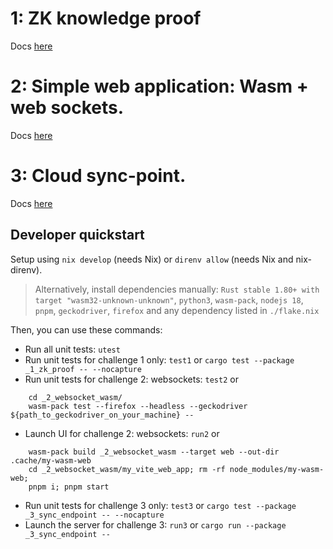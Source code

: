 # 1: ZK knowledge proof

Docs [here](./_1_zk_proof/)


# 2: Simple web application: Wasm + web sockets.

Docs [here](./_2_websocket_wasm/README.md)



# 3: Cloud sync-point.

Docs [here](./_3_sync_endpoint/README.md)




## Developer quickstart

Setup using `nix develop` (needs Nix) or `direnv allow` (needs Nix and nix-direnv).

> Alternatively, install dependencies manually: `Rust stable 1.80+ with target "wasm32-unknown-unknown"`, `python3`, `wasm-pack`, `nodejs 18`, `pnpm`, `geckodriver`, `firefox` and any dependency listed in `./flake.nix`

Then, you can use these commands:
- Run all unit tests: `utest`
- Run unit tests for challenge 1 only: `test1` or `cargo test --package _1_zk_proof -- --nocapture`
- Run unit tests for challenge 2: websockets: `test2` or 

```
    cd _2_websocket_wasm/
    wasm-pack test --firefox --headless --geckodriver ${path_to_geckodriver_on_your_machine} --
```

- Launch UI for challenge 2: websockets: `run2` or 

```
    wasm-pack build _2_websocket_wasm --target web --out-dir .cache/my-wasm-web
    cd _2_websocket_wasm/my_vite_web_app; rm -rf node_modules/my-wasm-web;
    pnpm i; pnpm start
```

- Run unit tests for challenge 3 only: `test3` or `cargo test --package _3_sync_endpoint -- --nocapture`
- Launch the server for challenge 3: `run3` or `cargo run --package _3_sync_endpoint --`



